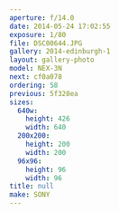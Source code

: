 ```yaml
---
aperture: f/14.0
date: 2014-05-24 17:02:55
exposure: 1/80
file: DSC00644.JPG
gallery: 2014-edinburgh-1
layout: gallery-photo
model: NEX-3N
next: cf0a078
ordering: 58
previous: 5f320ea
sizes:
  640w:
    height: 426
    width: 640
  200x200:
    height: 200
    width: 200
  96x96:
    height: 96
    width: 96
title: null
make: SONY
---
```

